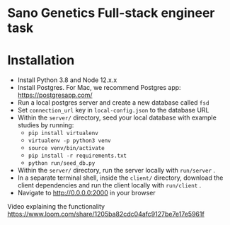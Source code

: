 # Sano Genetics Full-stack engineer task

# Installation

* Install Python 3.8 and Node 12.x.x
* Install Postgres. For Mac, we recommend Postgres app: https://postgresapp.com/
* Run a local postgres server and create a new database called `fsd`
* Set `connection_url` key in `local-config.json` to the database URL
* Within the `server/` directory, seed your local database with example studies by running:
  + `pip install virtualenv`
  + `virtualenv -p python3 venv`
  + `source venv/bin/activate`
  + `pip install -r requirements.txt`
  + `python run/seed_db.py`
* Within the `server/` directory, run the server locally with `run/server` .
* In a separate terminal shell, inside the `client/` directory, download the client dependencies and run the client locally with `run/client` .
* Navigate to http://0.0.0.0:2000 in your browser

Video explaining the functionality
https://www.loom.com/share/1205ba82cdc04afc9127be7e17e5961f
